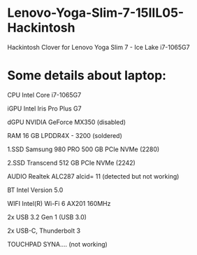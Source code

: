 # Lenovo-Yoga-Slim-7-15IIL05-Hackintosh
Hackintosh Clover for Lenovo Yoga Slim 7 - Ice Lake i7-1065G7

# Some details about laptop:

CPU         Intel Core i7-1065G7

iGPU        Intel	Iris Pro Plus G7

dGPU        NVIDIA GeForce MX350 (disabled)

RAM         16 GB LPDDR4X - 3200 (soldered)

1.SSD       Samsung 980 PRO 500 GB PCIe NVMe (2280)

2.SSD       Transcend 512 GB PCIe NVMe (2242)

AUDIO       Realtek	ALC287	alcid= 11 (detected but not working)

BT          Intel	Version 5.0

WIFI        Intel(R) Wi-Fi 6 AX201 160MHz

2x USB 3.2 Gen 1 (USB 3.0)

2x USB-C, Thunderbolt 3

TOUCHPAD  SYNA.... (not working)
